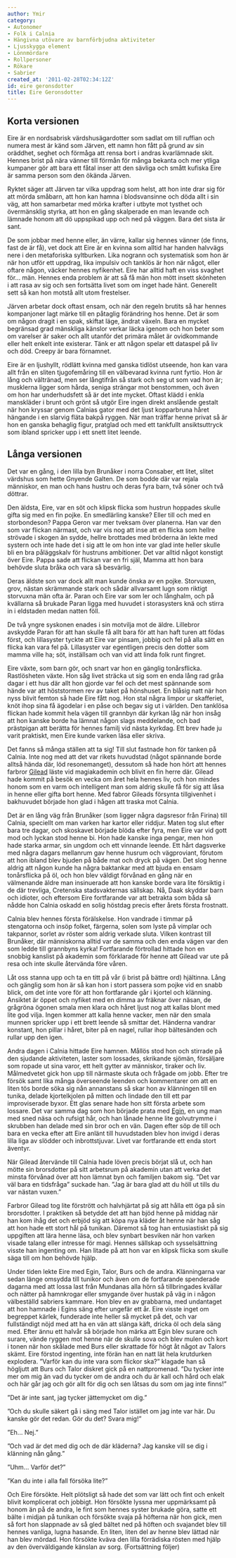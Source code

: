 ```yaml
---
author: Ymir
category:
- Autonomer
- Folk i Calnia
- Hängivna utövare av barnförbjudna aktiviteter
- Ljusskygga element
- Lönnmördare
- Rollpersoner
- Rökare
- Sabrier
created_at: '2011-02-28T02:34:12Z'
id: eire geronsdotter
title: Eire Geronsdotter
---
```

## Korta versionen

Eire är en nordsabrisk värdshusägardotter som sadlat om till ruffian och numera mest är känd som Järven, ett namn hon fått på grund av sin oräddhet, seghet och förmåga att rensa bort i andras kvarlämnade skit. Hennes brist på nära vänner till förmån för många bekanta och mer ytliga kumpaner gör att bara ett fåtal inser att den sävliga och smått kufiska Eire är samma person som den ökända Järven.

Ryktet säger att Järven tar vilka uppdrag som helst, att hon inte drar sig för att mörda småbarn, att hon kan hamna i blodsvansinne och döda allt i sin väg, att hon samarbetar med mörka krafter i utbyte mot tysthet och övermänsklig styrka, att hon en gång skalperade en man levande och lämnade honom att dö uppspikad upp och ned på väggen. Bara det sista är sant.

De som jobbar med henne eller, än värre, kallar sig hennes vänner (de finns, fast de är få), vet dock att Eire är en kvinna som alltid har handen halvvägs nere i den metaforiska syltburken. Lika nogrann och systematisk som hon är när hon utför ett uppdrag, lika impulsiv och tanklös är hon när något, eller oftare någon, väcker hennes nyfikenhet. Eire har alltid haft en viss svaghet för... män. Hennes enda problem är att så få män hon mött insett skönheten i att rasa av sig och sen fortsätta livet som om inget hade hänt. Generellt sett så kan hon motstå allt utom frestelser.

Järven arbetar dock oftast ensam, och när den regeln brutits så har hennes kompanjoner lagt märke till en påtaglig förändring hos henne. Det är som om någon dragit i en spak, skiftat läge, ändrat växeln. Bara en mycket begränsad grad mänskliga känslor verkar läcka igenom och hon beter som om varelser är saker och allt utanför det primära målet är ovidkommande eller helt enkelt inte existerar. Tänk er att någon spelar ett dataspel på liv och död. Creepy är bara förnamnet.

Eire är en ljushyllt, rödlätt kvinna med ganska tidlöst utseende, hon kan vara allt från en sliten tjugofemåring till en välbevarad kvinna runt fyrtio. Hon är lång och vältränad, men ser långtifrån så stark och seg ut som vad hon är; musklerna ligger som hårda, seniga strängar mot benstommen, och även om hon har underhudsfett så är det inte mycket. Oftast klädd i enkla manskläder i brunt och grönt så utgör Eire ingen direkt anslående gestalt när hon kryssar genom Calnias gator med det ljust kopparbruna håret hängande i en slarvig fläta bakpå ryggen. När man träffar henne privat så är hon en ganska behaglig figur, pratglad och med ett tankfullt ansiktsuttryck som ibland spricker upp i ett snett litet leende.

## Långa versionen

Det var en gång, i den lilla byn Brunåker i norra Consaber, ett litet, slitet värdshus som hette Gnyende Galten. De som bodde där var rejala människor, en man och hans hustru och deras fyra barn, två söner och två döttrar.

Den äldsta, Eire, var en söt och klipsk flicka som hustrun hoppades skulle gifta sig med en fin pojke. En smedlärling kanske? Eller till och med en storbondeson? Pappa Geron var mer tveksam över planerna. Han var den som var flickan närmast, och var vis nog att inse att en flicka som hellre strövade i skogen än sydde, hellre brottades med bröderna än lekte med systern och inte hade det i sig att le om hon inte var glad inte heller skulle bli en bra påläggskalv för hustruns ambitioner. Det var alltid något konstigt över Eire. Pappa sade att flickan var en fri själ, Mamma att hon bara behövde sluta bråka och vara så besvärlig.

Deras äldste son var dock allt man kunde önska av en pojke. Storvuxen, grov, nästan skrämmande stark och sådär allvarsamt lugn som riktigt storvuxna män ofta är. Paran och Eire var som ler och långhalm, och på kvällarna så brukade Paran ligga med huvudet i storasysters knä och stirra in i eldstaden medan natten föll.

De två yngre syskonen enades i sin motvilja mot de äldre. Lillebror avskydde Paran för att han skulle få allt bara för att han haft turen att födas först, och lillasyster tyckte att Eire var pinsam, jobbig och fel på alla sätt en flicka kan vara fel på. Lillasyster var egentligen precis den dotter som mamma ville ha; söt, inställsam och van vid att linda folk runt fingret.

Eire växte, som barn gör, och snart var hon en gänglig tonårsflicka. Rastlösheten växte. Hon såg livet sträcka ut sig som en enda lång rad gråa dagar i ett hus där allt hon gjorde var fel och det mest spännande som hände var att höststormen rev av taket på hönshuset. En blåsig natt när hon nyss blivit femton så hade Eire fått nog. Hon stal några limpor ur skafferiet, knöt ihop sina få ägodelar i en påse och begav sig ut i världen. Den tanklösa flickan hade kommit hela vägen till grannbyn där kyrkan låg när hon insåg att hon kanske borde ha lämnat någon slags meddelande, och bad prästpigan att berätta för hennes familj vid nästa kyrkdag. Ett brev hade ju varit praktiskt, men Eire kunde varken läsa eller skriva.

Det fanns så många ställen att ta sig! Till slut fastnade hon för tanken på Calnia. Inte nog med att det var rikets huvudstad (något spännande borde alltså hända där, löd resonemanget), dessutom så hade hon hört att hennes farbror [Gilead] läste vid magiakademin och blivit en fin herre där. Gilead hade kommit på besök en vecka om året hela hennes liv, och hon mindes honom som en varm och intelligent man som aldrig skulle få för sig att låsa in henne eller gifta bort henne. Med fabror Gileads försynta tillgivenhet i bakhuvudet började hon glad i hågen att traska mot Calnia.

Det är en lång väg från Brunåker (som ligger några dagsresor från Firina) till Calnia, speciellt om man varken har kartor eller riddjur. Maten tog slut efter bara tre dagar, och skoskavet började blöda efter fyra, men Eire var vid gott mod och lyckan stod henne bi. Hon hade kanske inga pengar, men hon hade starka armar, sin ungdom och ett vinnande leende. Ett hårt dagsverke med några dagars mellanrum gav henne husrum och vägproviant, förutom att hon ibland blev bjuden på både mat och dryck på vägen. Det slog henne aldrig att någon kunde ha några baktankar med att bjuda en ensam tonårsflicka på öl, och hon blev väldigt förvånad en gång när en välmenande äldre man insinuerade att hon kanske borde vara lite försiktig i de där trevliga, Cretenska stadsvakternas sällskap. Nå, Daak skyddar barn och idioter, och eftersom Eire fortfarande var att betrakta som båda så nådde hon Calnia oskadd en solig höstdag precis efter årets första frostnatt.

Calnia blev hennes första förälskelse. Hon vandrade i timmar på stengatorna och insöp folket, färgerna, solen som lyste på vimplar och takpannor, sorlet av röster som aldrig verkade sluta. Vilken kontrast till Brunåker, där människorna alltid var de samma och den enda vägen var den som ledde till grannbyns kyrka! Fortfarande förtrollad hittade hon en snobbig kanslist på akademin som förklarade för henne att Gilead var ute på resa och inte skulle återvända före våren.

Låt oss stanna upp och ta en titt på vår (i brist på bättre ord) hjältinna. Lång och gänglig som hon är så kan hon i stort passera som pojke vid en snabb blick, om det inte vore för att hon fortfarande går i kjortel och klänning. Ansiktet är öppet och nyfiket med en dimma av fräknar över näsan, de grågröna ögonen smala men klara och håret ljust nog att kallas blont med lite god vilja. Ingen kommer att kalla henne vacker, men när den smala munnen spricker upp i ett brett leende så smittar det. Händerna vandrar konstant, hon pillar i håret, biter på en nagel, rullar ihop bältesänden och rullar upp den igen.

Andra dagen i Calnia hittade Eire hamnen. Mållös stod hon och stirrade på den sjudande aktiviteten, laster som lossades, skrikande sjömän, försäljare som ropade ut sina varor, ett helt gytter av människor, tiraker och liv. Målmedvetet gick hon upp till närmaste skuta och frågade om jobb. Efter tre försök samt lika många överseende leenden och kommentarer om att en liten tös borde söka sig nån annanstans så skar hon av klänningen till en tunika, delade kjortelkjolen på mitten och lindade den till ett par improviserade byxor. Ett glas senare hade hon sitt första arbete som lossare. Det var samma dag som hon började prata med [Egin], en ung man med sned näsa och rufsigt hår, och han lånade henne lite golvutrymme i skrubben han delade med sin bror och en vän. Dagen efter söp de till och bara en vecka efter att Eire anlänt till huvudstaden blev hon invigd i deras lilla liga av slödder och inbrottstjuvar. Livet var fortfarande ett enda stort äventyr.

När Gilead återvände till Calnia hade löven precis börjat slå ut, och han mötte sin brorsdotter på sitt arbetsrum på akademin utan att verka det minsta förvånad över att hon lämnat byn och familjen bakom sig. ”Det var väl bara en tidsfråga” suckade han. ”Jag är bara glad att du höll ut tills du var nästan vuxen.”

Farbror Gilead tog lite förstrött och halvhjärtat på sig att hålla ett öga på sin brorsdotter. I praktiken så betydde det att han bjöd henne på middag när han kom ihåg det och erbjöd sig att köpa nya kläder åt henne när han såg att hon hade ett stort hål på tunikan. Däremot så tog han entusiastiskt på sig uppgiften att lära henne läsa, och blev synbart besviken när hon varken visade talang eller intresse för magi. Hennes sällskap och sysselsättning visste han ingenting om. Han litade på att hon var en klipsk flicka som skulle säga till om hon behövde hjälp.

Under tiden lekte Eire med Egin, Talor, Burs och de andra. Klänningarna var sedan länge omsydda till tunikor och även om de fortfarande spenderade dagarna med att lossa last från Mundanas alla hörn så tillbringades kvällar och nätter på hamnkrogar eller smygande över hustak på väg in i någon välbeställd sabriers kammare. Hon blev en av grabbarna, med undantaget att hon hamnade i Egins säng efter ungefär ett år. Eire visste inget om begreppet kärlek, funderade inte heller så mycket på det, och var fullständigt nöjd med att ha en vän att slänga käft, dricka öl och dela säng med. Efter ännu ett halvår så började hon märka att Egin blev surare och surare, vände ryggen mot henne när de skulle sova och blev mulen och kort i tonen när hon skålade med Burs eller skrattade för högt åt något av Talors skämt. Eire förstod ingenting, inte förän han en natt lät hela krutdurken explodera. ”Varför kan du inte vara som flickor ska?” klagade han så högljutt att Burs och Talor diskret gick på en nattpromenad. ”Du tycker inte mer om mig än vad du tycker om de andra och du är kall och hård och elak och här går jag och gör allt för dig och sen låtsas du som om jag inte finns!”

”Det är inte sant, jag tycker jättemycket om dig.”

”Och du skulle säkert gå i säng med Talor istället om jag inte var här. Du kanske gör det redan. Gör du det? Svara mig!”

”Eh... Nej.”

”Och vad är det med dig och de där kläderna? Jag kanske vill se dig i klänning nån gång.”

”Uhm... Varför det?”

”Kan du inte i alla fall försöka lite?”

Och Eire försökte. Helt plötsligt så hade det som var lätt och fint och enkelt blivit komplicerat och jobbigt. Hon försökte lyssna mer uppmärksamt på honom än på de andra, le fint som hennes syster brukade göra, satte ett bälte i midjan på tunikan och försökte svaja på höfterna när hon gick, men så fort hon slappnade av så gled bältet ned på höften och svajandet blev till hennes vanliga, lugna hasande. En liten, liten del av henne blev lättad när han blev mördad. Hon försökte kväva den lilla förrädiska rösten med hjälp av den överväldigande känslan av sorg. (Fortsättning följer)

  [Gilead]: Gilead_Ildernest
  [Egin]: Egin